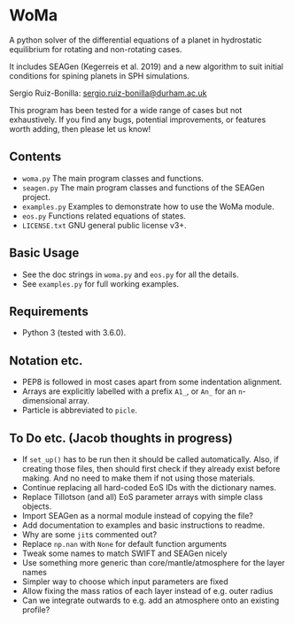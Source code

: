 WoMa
======

A python solver of the differential equations of a planet in hydrostatic
equilibrium for rotating and non-rotating cases.

It includes SEAGen (Kegerreis et al. 2019) and a new algorithm
to suit initial conditions for spining planets in SPH simulations.

Sergio Ruiz-Bonilla: sergio.ruiz-bonilla@durham.ac.uk  

This program has been tested for a wide range of cases but not exhaustively. If
you find any bugs, potential improvements, or features worth adding, then please
let us know!


Contents
--------
+ `woma.py` The main program classes and functions.
+ `seagen.py` The main program classes and functions of the SEAGen project.
+ `examples.py` Examples to demonstrate how to use the WoMa module.
+ `eos.py` Functions related equations of states.
+ `LICENSE.txt` GNU general public license v3+.


Basic Usage
-----------
+ See the doc strings in `woma.py` and `eos.py` for all the details.
+ See `examples.py` for full working examples.


Requirements
------------
+ Python 3 (tested with 3.6.0).


Notation etc.
-------------
+ PEP8 is followed in most cases apart from some indentation alignment.
+ Arrays are explicitly labelled with a prefix `A1_`, or `An_` for an
    `n`-dimensional array.
+ Particle is abbreviated to `picle`.


To Do etc. (Jacob thoughts in progress)
---------------------------------------
+ If `set_up()` has to be run then it should be called automatically. 
    Also, if creating those files, then should first check if they already 
    exist before making. And no need to make them if not using those materials.
+ Continue replacing all hard-coded EoS IDs with the dictionary names.
+ Replace Tillotson (and all) EoS parameter arrays with simple class objects.
+ Import SEAGen as a normal module instead of copying the file?
+ Add documentation to examples and basic instructions to readme.
+ Why are some `jit`s commented out?
+ Replace `np.nan` with `None` for default function arguments
+ Tweak some names to match SWIFT and SEAGen nicely
+ Use something more generic than core/mantle/atmosphere for the layer names
+ Simpler way to choose which input parameters are fixed
+ Allow fixing the mass ratios of each layer instead of e.g. outer radius 
+ Can we integrate outwards to e.g. add an atmosphere onto an existing profile?